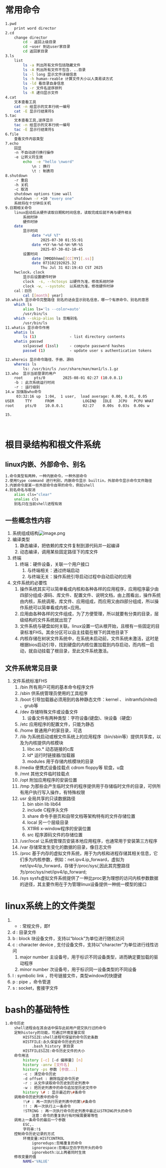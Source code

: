 # 常用命令
```bash
1.pwd
	print word director
2.cd
	change director
		cd - 返回上级目录
		cd ~user 到达user家目录
		cd 返回家目录
3.ls
	list
		ls -a 列出所有文件包括隐藏文件
		ls -A 列出所有文件不包含. ..目录
		ls -l long 显示文件详细信息
		ls -h human-reable 计算文件大小以人类易读方式
		ls -ld 看目录自身信息
		ls -r 文件名逆序排列
		ls -R 递归显示文件
4.cat
	文本查看工具
	cat -n 给显示的文本行统一编号
	cat -E 显示行结束符$
5.tac
	文本查看工具,逆序显示
	tac -n 给显示的文本行统一编号
	tac -E 显示行结束符$
6.file
	查看文件内容类型
7.echo
	回显
	-n 不自动进行换行操作
	-e 让转义符生效
		echo  -e "hello \nword" 
			\n : 换行
			\t : 制表符
8.shutdown
	-r 重启
	-h 关机
	-c 取消
	shutdown options time wall
	shutdown -r +10 "every one"
	系统将在十分钟后关机
9.日期相关命令
	linux启动后从硬件读取日期和时间信息，读取完成后就不再与硬件相关
		系统时钟
		硬件时钟
	date
		显示时间
			date "+%F %T"
				2025-07-30 01:55:01
			date +%Y-%m-%d-%H-%M-%S
				2025-07-30-02-10-45
		设置时间
			date [MMDDhhmm[[CC]YY][.ss]]
			date 073102192025.32
				Thu Jul 31 02:19:43 CST 2025
	hwclock，clock
		显示后设置硬件时钟
		clock  -s, --hctosys 以硬件为准，修改系统时钟
		clock -w, --systohc  以系统为准，修改硬件时钟
	cal：日历
		cal [[month] year]
10.which 显示命令完整路径 别名的话会显示别名信息，哪一个有原命令、别名的意思
	which ls
		alias ls='ls --color=auto'
		/usr/bin/ls
	which --skip-alias ls 忽略别名
		/usr/bin/ls
11.whatis 显示命令作用
	whatis ls
		ls (1)               - list directory contents
	whatis passwd
		sslpasswd (1ssl)     - compute password hashes
		passwd (1)           - update user s authentication tokens

12.whereis 显示命令路径、手册、源码
	whereis ls
		ls: /usr/bin/ls /usr/share/man/man1/ls.1.gz
13.who  显示当前登录的用户
	root     pts/0        2025-08-01 02:27 (10.0.0.1)
	-b : 此次系统运行时间
	-r : 运行级别
14.w 加强版who命令
	 03:32:16 up  1:04,  1 user,  load average: 0.00, 0.01, 0.05
USER     TTY      FROM             LOGIN@   IDLE   JCPU   PCPU WHAT
root     pts/0    10.0.0.1         02:27    0.00s  0.03s  0.00s w

15.




```

# 根目录结构和根文件系统
## linux内嵌、外部命令、别名
```bash
1.命令类型有两种，一种内嵌命令，一种外部命令
2.使用type command 进行判别，内嵌命令显示 builtin，外部命令显示命令文件路径
3.内嵌命令是某一些外部命令自带的命令，例如shell
4.别名命名与取消
	alias cls="clear"
	unalias cls
	别名只在当前shell进程有效
```
## 一些概念性内容
1. 系统组成结构![image.png](https://lvyusen-1316126434.cos.ap-guangzhou.myqcloud.com/images/202507300426963.png?imageSlim)
2. 编译类型
	1. 静态编译，把依赖的库文件复制到源代码并一起编译
	2. 动态编译，调用某些固定路径下的库文件
3. 终端
	1. 终端：硬件设备，关联一个用户接口
		1. 与终端相关：通过终端启动
		2. 与终端无关：操作系统引导启动过程中自动启动的应用
4. 文件系统的必要性
	1. 操作系统其实可以简单看成内核和各种各样的应用程序，应用程序最少由四部分组成-源码、库文件、配置文件、说明文档，由上图看出，操作系统由内核，系统调用，库文件、应用组成，而应用又由四部分组成，所以操作系统可以简单看成内核+应用。
	2. 应用由各种各样的文件组成，为了方便管理，所以就要有分类的目录，层级结构的文件系统就出现了
	3. 文件系统与硬盘如何关联。linux设置一切从根开始，且根有一些固定的目录标准FHS。其余分区可以自主挂载在根下的其他目录下
	4. 内核存储在树状文件系统中，在系统未启动前，文件系统未激活，这时是根据bios启动引导，找到硬盘的内核位置加载到内存启动，而内核一启动，就自动挂载了根目录，至此文件系统激活。

## 文件系统常见目录
1. 文件系统标准FHS
	1. /bin   所有用户可用的基本命令程序文件
	2. /sbin 供系统管理员使用的工具程序
	3. /boot 引导加载器必须用到的各种静态文件：kernel 、 initramfs(inited) 、grub等 
	4. /dev 存储特殊文件或设备文件
		1. 设备文件有两种类型：字符设备(键盘)、块设备（硬盘）
	5. /etc 应用程序的配置文件，只能为静态
	6. /home 普通用户的家目录，可选
	7. /lib 为系统启动或根文件系统上的应用程序（bin/sbin等）提供共享库，以及为内核提供内核模块
		1. libc.so.* 动态链接的c库
		2. ld* 运行时链接器/加载器
		3. modules 用于存储内核模块的目录
	8. /media 便携式设备挂载点 cdrom floppy等 软盘，u盘
	9. /mnt 其他文件临时挂载点
	10. /opt 附加应用程序的安装位置
	11. /tmp 为那些会产生临时文件的程序提供用于存储临时文件的目录，可供所有用户执行写入操作，有特殊权限
	12. usr 全局共享的只读数据路径
		1. bin sbin lib lib64 
		2. include C程序头文件
		3. share 命令手册页和自带文档等架构特有的文件存储位置
		4. local 另一个层级目录
		5. X11R6 x-window程序的安装位置
		6. src 程序源码文件的存储位置
	13. /usr/local 让系统管理员安装本地应用程序，也通常用于安装第三方程序
	14. /var 存储常发生变化的数据的目录，像日志文件
	15. /proc 基于内存的虚拟文件系统，用于为内核和进程存储其相关信息，它们多为内核参数，例如：net.ipv4.ip_forward，虚拟为net/ipv4/ip_forward，存储于/proc/sys/,因此其完整路径为/proc/sys/net/ipv4/ip_forward;
	16. /sys sysfs虚拟文件系统提供了一种比proc更为理想的访问内核参数数据的途径，其主要作用在于为管理linux设备提供一种统一模型的接口
# linux系统上的文件类型
1. - : 常规文件，即f
2. d : 目录文件
3. b : block 块设备文件，支持以“block”为单位进行随机访问
4. c : character device , 支付设备文件，支持以"character"为单位进行线性访问
	1. major number 主设备号，用于标识不同设备类型，进而确定要加载的驱动程序
	2. minor number 次设备号，用于标识同一设备类型的不同设备 
5. l : symbolic link ，符号链接文件，类型window的快捷键
6. p : pipe ，命令管道
7. s : socket，套接字文件
# bash的基础特性
```bash
1.命令历史
	shell进程会在其会话中保存此前用户提交执行过的命令
	定制history的功能，可通过环境变量实现
		HISTSIZE:shell进程可保留的命令历史条数
		HISTFILE:永久保留命令历史的文件
			.bash_history 家目录
		HISTFILESIZE:命令历史文件的大小
	命令用法
		history [-c] [-d 偏移量] [n]
		history -anrw [文件名]
		history -ps 参数 [参数...]
		-c : 清空命令历史
		-d offset : 删除指定命令历史
		-r : 从文件读取命令历史到历史列表中
		-w : 把历史列表中的命令追加至历史文件中
		history \# : 显示最近的\#条命令
	调用命令历史列表中的命令
		!\# : 再一次执行历史列表中的第\#条命令
		!! : 再一次执行上一条命令
		!STRING : 再一次执行命令历史列表中最近以STRING开头的命令
			注意：命令的重复执行有时候需要幂等性
	调用上一条命令的最后一个参数
		ESC,.
		字符串:!$
	控制命令历史记录的方式
		环境变量:HISTCONTROL
			ignoredups:忽略重复的命令
			ignorespace:忽略以空白字符开头的命令
			ignoreboth:以上两者同时生效
	修改变量的值
		NAME='VALUE'
```


